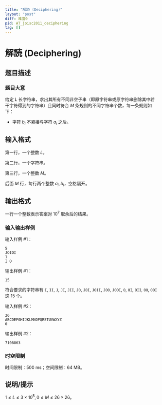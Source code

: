 ```yaml
---
title: "解読 (Deciphering)"
layout: "post"
diff: 难度0
pid: AT_joisc2011_deciphering
tag: []
---
```


# 解読 (Deciphering)

## 题目描述

### 题目大意

给定 $L$ 长字符串，求出其所有不同非空子串（即原字符串或原字符串删除其中若干字符得到的字符串）且同时符合 $M$ 条规则的不同字符串个数，每一条规则如下：

- 字符 $b_i$ 不紧接与字符 $a_i$ 之后。

## 输入格式

第一行，一个整数 $L$。

第二行，一个字符串。

第三行，一个整数 $M$。

后面 $M$ 行，每行两个整数 $a_i,b_i$，空格隔开。

## 输出格式

一行一个整数表示答案对 $10^7$ 取余后的结果。

### 输入输出样例

输入样例 #1：

```
5
JOIOI
1
I O
```

输出样例 #1：

```
15
```

符合要求的字符串有 `I`, `II`, `J`, `JI`, `JII`, `JO`, `JOI`, `JOII`, `JOO`, `JOOI`, `O`, `OI`, `OII`, `OO`, `OOI` 这 $15$ 个。

输入样例 #2：

```
26
ABCDEFGHIJKLMNOPQRSTUVWXYZ
0
```

输出样例 #2：

```
7108863
```

### 时空限制

时间限制：500 ms；空间限制：64 MB。

## 说明/提示

$1\le L\le 3\times10^5,0\le M\le26\times26$。

